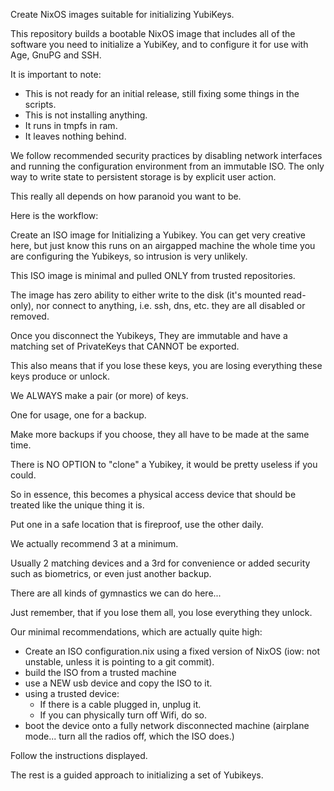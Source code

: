   Create NixOS images suitable for initializing YubiKeys.

  This repository builds a bootable NixOS image that includes all of the software you need to initialize a YubiKey, and to configure it for use with Age, GnuPG and SSH. 

  It is important to note: 
  - This is not ready for an initial release, still fixing some things in the scripts.
  - This is not installing anything.
  - It runs in tmpfs in ram.
  - It leaves nothing behind.
  
  We follow recommended security practices by disabling network interfaces and running the configuration environment from an immutable ISO. The only way to write state to persistent storage is by explicit user action.

  This really all depends on how paranoid you want to be.

  Here is the workflow:

  Create an ISO image for Initializing a Yubikey.
  You can get very creative here, but just know this runs on an airgapped machine the whole time you are configuring the Yubikeys, so intrusion is very unlikely.

  This ISO image is minimal and pulled ONLY from trusted repositories.

  The image has zero ability to either write to the disk (it's mounted read-only), nor connect to anything, i.e. ssh, dns, etc. they are all disabled or removed.
  
  Once you disconnect the Yubikeys, They are immutable and have a matching set of PrivateKeys that CANNOT be exported.

  This also means that if you lose these keys, you are losing everything these keys produce or unlock.

  We ALWAYS make a pair (or more) of keys.

  One for usage, one for a backup.

  Make more backups if you choose, they all have to be made at the same time.

  There is NO OPTION to "clone" a Yubikey, it would be pretty useless if you could.

  So in essence, this becomes a physical access device that should be treated like the unique thing it is.

  Put one in a safe location that is fireproof, use the other daily.

  We actually recommend 3 at a minimum.

  Usually 2 matching devices and a 3rd for convenience or added security such as biometrics, or even just another backup.

  There are all kinds of gymnastics we can do here...

  Just remember, that if you lose them all, you lose everything they unlock.

  Our minimal recommendations, which are actually quite high:

- Create an ISO configuration.nix using a fixed version of NixOS (iow: not unstable, unless it is pointing to a git commit).
- build the ISO from a trusted machine
- use a NEW usb device and copy the ISO to it.
- using a trusted device:
  - If there is a cable plugged in, unplug it.
  - If you can physically turn off Wifi, do so.
- boot the device onto a fully network disconnected machine (airplane mode... turn all the radios off, which the ISO does.) 

Follow the instructions displayed.

The rest is a guided approach to initializing a set of Yubikeys.